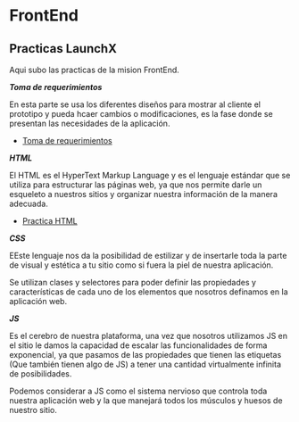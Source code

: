 # FrontEnd

## Practicas LaunchX

Aqui subo las practicas de la mision FrontEnd.

**_Toma de requerimientos_**

En esta parte se usa los diferentes diseños para mostrar al cliente el prototipo y pueda hcaer cambios o modificaciones, es la fase donde se presentan las necesidades de la aplicación.
- [Toma de requerimientos](./Abogabot/README.dm)

**_HTML_**

El HTML es el HyperText Markup Language y es el lenguaje estándar que se utiliza para estructurar las páginas web, ya que nos permite darle un esqueleto a nuestros sitios y organizar nuestra información de la manera adecuada.
- [Practica HTML](./HTML/README.dm)

**_CSS_**

EEste lenguaje nos da la posibilidad de estilizar y de insertarle toda la parte de visual y estética a tu sitio como si fuera la piel de nuestra aplicación.

Se utilizan clases y selectores para poder definir las propiedades y características de cada uno de los elementos que nosotros definamos en la aplicación web.


**_JS_**

Es el cerebro de nuestra plataforma, una vez que nosotros utilizamos JS en el sitio le damos la capacidad de escalar las funcionalidades de forma exponencial, ya que pasamos de las propiedades que tienen las etiquetas (Que también tienen algo de JS) a tener una cantidad virtualmente infinita de posibilidades.

Podemos considerar a JS como el sistema nervioso que controla toda nuestra aplicación web y la que manejará todos los músculos y huesos de nuestro sitio.

